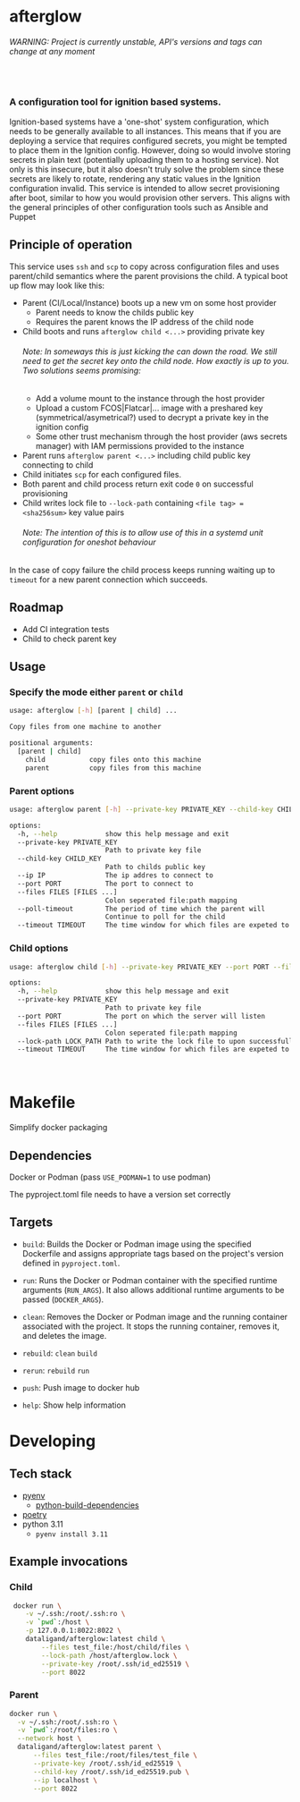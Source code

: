 # afterglow

###### WARNING: Project is currently unstable, API's versions and tags can change at any moment

</br>

### A configuration tool for ignition based systems.

Ignition-based systems have a 'one-shot' system configuration, which needs to be generally available to all instances. This means that if you are deploying a service that requires configured secrets, you might be tempted to place them in the Ignition config. However, doing so would involve storing secrets in plain text (potentially uploading them to a hosting service). Not only is this insecure, but it also doesn't truly solve the problem since these secrets are likely to rotate, rendering any static values in the Ignition configuration invalid. This service is intended to allow secret provisioning after boot, similar to how you would provision other servers. This aligns with the general principles of other configuration tools such as Ansible and Puppet

## Principle of operation

This service uses `ssh` and `scp` to copy across configuration files and uses parent/child semantics where the parent provisions the child. A typical boot up flow may look like this:

- Parent (CI/Local/Instance) boots up a new vm on some host provider
  - Parent needs to know the childs public key
  - Requires the parent knows the IP address of the child node
- Child boots and runs `afterglow child <...>` providing private key
  ###### Note: In someways this is just kicking the can down the road. We still need to get the secret key onto the child node. How exactly is up to you. Two solutions seems promising:
  - Add a volume mount to the instance through the host provider
  - Upload a custom FCOS|Flatcar|... image with a preshared key (symmetrical/asymetrical?) used to decrypt a private key in the ignition config
  - Some other trust mechanism through the host provider (aws secrets manager) with IAM permissions provided to the instance
- Parent runs `afterglow parent <...>` including child public key connecting to child
- Child initiates `scp` for each configured files.
- Both parent and child process return exit code `0` on successful provisioning
- Child writes lock file to `--lock-path` containing `<file tag> = <sha256sum>` key value pairs
  ###### Note: The intention of this is to allow use of this in a systemd unit configuration for oneshot behaviour

In the case of copy failure the child process keeps running waiting up to `timeout` for a new parent connection which succeeds.

## Roadmap

- Add CI integration tests
- Child to check parent key

## Usage

### Specify the mode either `parent` or `child`

```bash
usage: afterglow [-h] [parent | child] ...

Copy files from one machine to another

positional arguments:
  [parent | child]
    child           copy files onto this machine
    parent          copy files from this machine
```

### Parent options

```bash
usage: afterglow parent [-h] --private-key PRIVATE_KEY --child-key CHILD_KEY --ip IP --port PORT --files FILES [FILES ...] [--poll-timeout POLL_TIMEOUT] [--timeout TIMEOUT]

options:
  -h, --help            show this help message and exit
  --private-key PRIVATE_KEY
                        Path to private key file
  --child-key CHILD_KEY
                        Path to childs public key
  --ip IP               The ip addres to connect to
  --port PORT           The port to connect to
  --files FILES [FILES ...]
                        Colon seperated file:path mapping
  --poll-timeout        The period of time which the parent will
                        Continue to poll for the child
  --timeout TIMEOUT     The time window for which files are expeted to be copied across
```

### Child options

```bash
usage: afterglow child [-h] --private-key PRIVATE_KEY --port PORT --files FILES [FILES ...] [--timeout TIMEOUT]

options:
  -h, --help            show this help message and exit
  --private-key PRIVATE_KEY
                        Path to private key file
  --port PORT           The port on which the server will listen
  --files FILES [FILES ...]
                        Colon seperated file:path mapping
  --lock-path LOCK_PATH Path to write the lock file to upon successfull provisioning
  --timeout TIMEOUT     The time window for which files are expeted to be copied across

```

</br>

# Makefile

Simplify docker packaging

## Dependencies

Docker or Podman (pass `USE_PODMAN=1` to use podman)

The pyproject.toml file needs to have a version set correctly

## Targets

- `build`: Builds the Docker or Podman image using the specified Dockerfile and assigns appropriate tags based on the project's version defined in `pyproject.toml`.

- `run`: Runs the Docker or Podman container with the specified runtime arguments (`RUN_ARGS`). It also allows additional runtime arguments to be passed (`DOCKER_ARGS`).

- `clean`: Removes the Docker or Podman image and the running container associated with the project. It stops the running container, removes it, and deletes the image.

- `rebuild`: `clean` `build`

- `rerun`: `rebuild` `run`

- `push`: Push image to docker hub

- `help`: Show help information

# Developing

## Tech stack

- [pyenv](https://github.com/pyenv/pyenv)
  - [python-build-dependencies](https://github.com/pyenv/pyenv/wiki#suggested-build-environment)
- [poetry](https://python-poetry.org/)
- python 3.11
  - `pyenv install 3.11`

## Example invocations

### Child

```bash
 docker run \
    -v ~/.ssh:/root/.ssh:ro \
    -v `pwd`:/host \
    -p 127.0.0.1:8022:8022 \
    dataligand/afterglow:latest child \
        --files test_file:/host/child/files \
        --lock-path /host/afterglow.lock \
        --private-key /root/.ssh/id_ed25519 \
        --port 8022
```

### Parent

```bash
docker run \
  -v ~/.ssh:/root/.ssh:ro \
  -v `pwd`:/root/files:ro \
  --network host \
  dataligand/afterglow:latest parent \
      --files test_file:/root/files/test_file \
      --private-key /root/.ssh/id_ed25519 \
      --child-key /root/.ssh/id_ed25519.pub \
      --ip localhost \
      --port 8022
```
